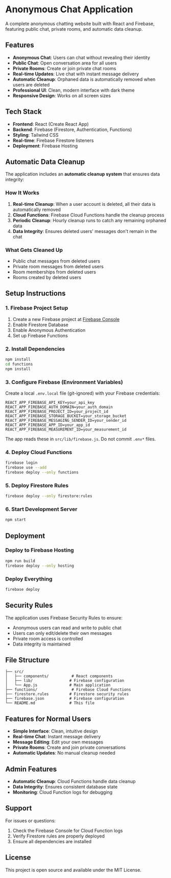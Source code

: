 # Anonymous Chat Application

A complete anonymous chatting website built with React and Firebase, featuring public chat, private rooms, and automatic data cleanup.

## Features

- **Anonymous Chat**: Users can chat without revealing their identity
- **Public Chat**: Open conversation area for all users
- **Private Rooms**: Create or join private chat rooms
- **Real-time Updates**: Live chat with instant message delivery
- **Automatic Cleanup**: Orphaned data is automatically removed when users are deleted
- **Professional UI**: Clean, modern interface with dark theme
- **Responsive Design**: Works on all screen sizes

## Tech Stack

- **Frontend**: React (Create React App)
- **Backend**: Firebase (Firestore, Authentication, Functions)
- **Styling**: Tailwind CSS
- **Real-time**: Firebase Firestore listeners
- **Deployment**: Firebase Hosting

## Automatic Data Cleanup

The application includes an **automatic cleanup system** that ensures data integrity:

### How It Works

1. **Real-time Cleanup**: When a user account is deleted, all their data is automatically removed
2. **Cloud Functions**: Firebase Cloud Functions handle the cleanup process
3. **Periodic Cleanup**: Hourly cleanup runs to catch any remaining orphaned data
4. **Data Integrity**: Ensures deleted users' messages don't remain in the chat

### What Gets Cleaned Up

- Public chat messages from deleted users
- Private room messages from deleted users
- Room memberships from deleted users
- Rooms created by deleted users

## Setup Instructions

### 1. Firebase Project Setup

1. Create a new Firebase project at [Firebase Console](https://console.firebase.google.com/)
2. Enable Firestore Database
3. Enable Anonymous Authentication
4. Set up Firebase Functions

### 2. Install Dependencies

```bash
npm install
cd functions
npm install
```

### 3. Configure Firebase (Environment Variables)

Create a local `.env.local` file (git-ignored) with your Firebase credentials:

```
REACT_APP_FIREBASE_API_KEY=your_api_key
REACT_APP_FIREBASE_AUTH_DOMAIN=your_auth_domain
REACT_APP_FIREBASE_PROJECT_ID=your_project_id
REACT_APP_FIREBASE_STORAGE_BUCKET=your_storage_bucket
REACT_APP_FIREBASE_MESSAGING_SENDER_ID=your_sender_id
REACT_APP_FIREBASE_APP_ID=your_app_id
REACT_APP_FIREBASE_MEASUREMENT_ID=your_measurement_id
```

The app reads these in `src/lib/firebase.js`. Do not commit `.env*` files.

### 4. Deploy Cloud Functions

```bash
firebase login
firebase use --add
firebase deploy --only functions
```

### 5. Deploy Firestore Rules

```bash
firebase deploy --only firestore:rules
```

### 6. Start Development Server

```bash
npm start
```

## Deployment

### Deploy to Firebase Hosting

```bash
npm run build
firebase deploy --only hosting
```

### Deploy Everything

```bash
firebase deploy
```

## Security Rules

The application uses Firebase Security Rules to ensure:
- Anonymous users can read and write to public chat
- Users can only edit/delete their own messages
- Private room access is controlled
- Data integrity is maintained

## File Structure

```
├── src/
│   ├── components/          # React components
│   ├── lib/                # Firebase configuration
│   └── App.js              # Main application
├── functions/               # Firebase Cloud Functions
├── firestore.rules         # Firestore security rules
├── firebase.json           # Firebase configuration
└── README.md               # This file
```

## Features for Normal Users

- **Simple Interface**: Clean, intuitive design
- **Real-time Chat**: Instant message delivery
- **Message Editing**: Edit your own messages
- **Private Rooms**: Create and join private conversations
- **Automatic Updates**: No manual cleanup needed

## Admin Features

- **Automatic Cleanup**: Cloud Functions handle data cleanup
- **Data Integrity**: Ensures consistent database state
- **Monitoring**: Cloud Function logs for debugging

## Support

For issues or questions:
1. Check the Firebase Console for Cloud Function logs
2. Verify Firestore rules are properly deployed
3. Ensure all dependencies are installed

## License

This project is open source and available under the MIT License.
